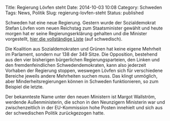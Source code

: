 Title: Regierung Lövfen steht
Date: 2014-10-03 10:08
Category: Schweden
Tags: News, Politik
Slug: regierung-lovfen-steht
Status: published

Schweden hat eine neue Regierung. Gestern wurde der Sozialdemokrat
Stefan Lövfen vom neuen Reichstag zum Staatsminister gewählt und heute
morgen hat er seine Regierungserklärung gehalten und die Minister
vorgestellt, [hier die vollständige
Liste](http://www.dn.se/valet-2014/har-ar-de-nya-ministrarna/) (auf
schwedisch).

Die Koalition aus Sozialdemokraten und Grünen hat keine eigene Mehrheit
im Parlament, sondern nur 138 der 349 Sitze. Die Opposition, bestehend
aus den vier bisherigen bürgerlichen Regierungsparteien, den Linken und
den fremdenfeindlichen Schwedendemokraten, kann also jederzeit Vorhaben
der Regierung stoppen, weswegen Lövfen sich für verschiedene Bereiche
jeweils andere Mehrheiten suchen muss. Das klingt unmöglich, aber
Minderheitsregierungen können in Schweden funktionieren, so zum Beispiel
die letzte.

Der bekannteste Name unter den neuen Ministern ist Margot Wallström,
werdende Außenministerin, die schon in den Neunzigern Ministerin war und
zwischenzeitlich in der EU-Kommission hohe Posten innehielt und sich aus
der schwedischen Politik zurückgezogen hatte.


